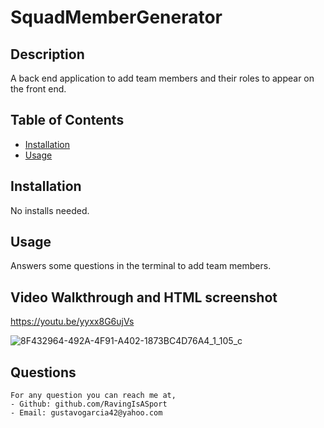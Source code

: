 # SquadMemberGenerator

  ## Description
  A back end application to add team members and their roles to appear on the front end.

  ## Table of Contents
  - [Installation](#installation)
  - [Usage](#usage)

  ## Installation
  No installs needed.
  ## Usage
  Answers some questions in the terminal to add team members.
  ## Video Walkthrough and HTML screenshot
  https://youtu.be/yyxx8G6ujVs
  
  ![8F432964-492A-4F91-A402-1873BC4D76A4_1_105_c](https://user-images.githubusercontent.com/87382254/139927761-fc961a37-ceb8-4f52-881c-ebc9a7d75315.jpeg)
  
  ## Questions
    For any question you can reach me at, 
    - Github: github.com/RavingIsASport
    - Email: gustavogarcia42@yahoo.com
 
